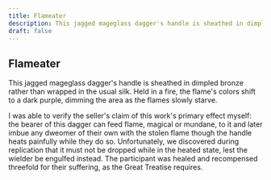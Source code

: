 ```yaml
---
title: Flameater
description: This jagged mageglass dagger's handle is sheathed in dimpled bronze rather than wrapped in the...
draft: false
---
```


## Flameater

This jagged mageglass dagger's handle is sheathed in dimpled bronze rather than wrapped in the
usual silk. Held in a fire, the flame's colors shift to a dark purple, dimming the area as the
flames slowly starve.

I was able to verify the seller's claim of this work's primary effect myself: the bearer of this
dagger can feed flame, magical or mundane, to it and later imbue any dweomer of their own with
the stolen flame though the handle heats painfully while they do so. Unfortunately, we
discovered during replication that it must not be dropped while in the heated state, lest the
wielder be engulfed instead. The participant was healed and recompensed threefold for their
suffering, as the Great Treatise requires.
